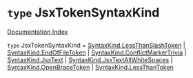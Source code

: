 # `type` JsxTokenSyntaxKind

[Documentation Index](../README.md)

`type` JsxTokenSyntaxKind = [SyntaxKind.LessThanSlashToken](../private.enum.SyntaxKind/README.md#lessthanslashtoken--31) | [SyntaxKind.EndOfFileToken](../private.enum.SyntaxKind/README.md#endoffiletoken--1) | [SyntaxKind.ConflictMarkerTrivia](../private.enum.SyntaxKind/README.md#conflictmarkertrivia--7) | [SyntaxKind.JsxText](../private.enum.SyntaxKind/README.md#jsxtext--12) | [SyntaxKind.JsxTextAllWhiteSpaces](../private.enum.SyntaxKind/README.md#jsxtextallwhitespaces--13) | [SyntaxKind.OpenBraceToken](../private.enum.SyntaxKind/README.md#openbracetoken--19) | [SyntaxKind.LessThanToken](../private.enum.SyntaxKind/README.md#lessthantoken--30)